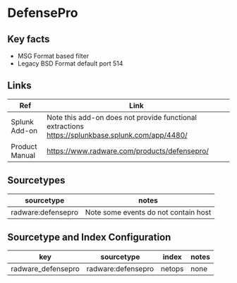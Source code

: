 #  DefensePro

## Key facts

* MSG Format based filter
* Legacy BSD Format default port 514

## Links

| Ref            | Link                                                                                                    |
|----------------|---------------------------------------------------------------------------------------------------------|
| Splunk Add-on  | Note this add-on does not provide functional extractions <https://splunkbase.splunk.com/app/4480/>                                                  |
| Product Manual | <https://www.radware.com/products/defensepro/> |

## Sourcetypes

| sourcetype     | notes                                                                                                   |
|----------------|---------------------------------------------------------------------------------------------------------|
| radware:defensepro  | Note some events do not contain host |

## Sourcetype and Index Configuration

| key            | sourcetype     | index          | notes          |
|----------------|----------------|----------------|----------------|
| radware_defensepro      | radware:defensepro     | netops          | none          |


